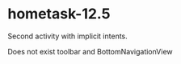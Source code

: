 # hometask-12.5
Second activity with implicit intents.

Does not exist toolbar and BottomNavigationView
